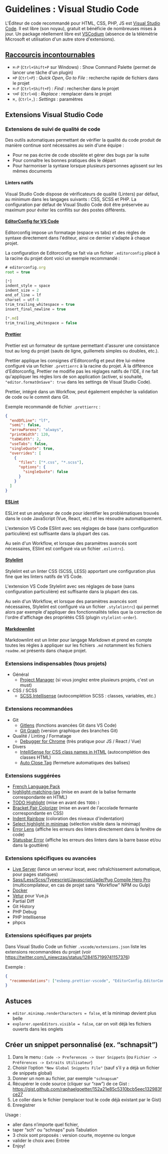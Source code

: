 # Guidelines : Visual Studio Code

L'Éditeur de code recommandé pour HTML, CSS, PHP, JS est [Visual Studio Code](https://code.visualstudio.com/). Il est libre (son noyau), gratuit et bénéficie de nombreuses mises à jour. Un package réellement libre est [VSCodium](https://vscodium.com/) (absence de la télémétrie Microsoft et utilisation d'un autre store d'extensions).

## [Raccourcis incontournables](https://code.visualstudio.com/docs/getstarted/keybindings#_keyboard-shortcuts-reference)

- `⌘⇧P` (`Ctrl+Shift+P` sur Windows) : Show Command Palette (permet de lancer une tâche d'un plugin)
- `⌘P` (`Ctrl+P`) : _Quick Open_, _Go to File_ : recherche rapide de fichiers dans le projet
- `⌘⇧F` (`Ctrl+Shift+F`) : _Find_ : rechercher dans le projet
- `⌥⌘F` (`Ctrl+H`) : _Replace_ : remplacer dans le projet
- `⌘,` (`Ctrl+,`) : _Settings_ : paramètres

## Extensions Visual Studio Code

### Extensions de suivi de qualité de code

Des outils automatiques permettant de vérifier la qualité du code produit de manière continue sont nécessaires au sein d'une équipe&nbsp;:

- Pour ne pas écrire de code obsolète et gérer des bugs par la suite
- Pour connaître les bonnes pratiques dès le départ
- Pour harmoniser la syntaxe lorsque plusieurs personnes agissent sur les mêmes documents

#### Linters natifs

Visual Studio Code dispose de vérificateurs de qualité (Linters) par défaut, au minimum dans les langages suivants&nbsp;: CSS, SCSS et PHP. La configuration par défaut de Visual Studio Code doit être préservée au maximum pour éviter les conflits sur des postes différents.

#### [EditorConfig for VS Code](https://marketplace.visualstudio.com/items?itemName=EditorConfig.EditorConfig)

Editorconfig impose un formatage (espace vs tabs) et des règles de syntaxe directement dans l'éditeur, ainsi ce dernier s'adapte à chaque projet.

La configuration de Editorconfig se fait via un fichier `.editorconfig` placé à la racine du projet dont voici un exemple recommandé&nbsp;:

```js
# editorconfig.org
root = true

[*]
indent_style = space
indent_size = 2
end_of_line = lf
charset = utf-8
trim_trailing_whitespace = true
insert_final_newline = true

[*.md]
trim_trailing_whitespace = false
```

#### [Prettier](https://marketplace.visualstudio.com/items?itemName=esbenp.prettier-vscode)

Prettier est un formateur de syntaxe permettant d'assurer une consistance tout au long du projet (sauts de ligne, guillemets simples ou doubles, etc.).

Prettier applique les consignes d'Editorconfig et peut être lui-même configuré via un fichier `.prettierrc` à la racine du projet.
À la différence d'Editorconfig, Prettier ne modifie pas les réglages natifs de l'IDE, il ne fait qu'appliquer les règles lors de son application (activer, si souhaité, `"editor.formatOnSave": true` dans les settings de Visual Studio Code).

Prettier, intégré dans un Workflow, peut également empêcher la validation de code ou le commit dans Git.

Exemple recommandé de fichier `.prettierrc` :

```json
{
  "endOfLine": "lf",
  "semi": false,
  "arrowParens": "always",
  "printWidth": 120,
  "tabWidth": 2,
  "useTabs": false,
  "singleQuote": true,
  "overrides": [
    {
      "files": ["*.css", "*.scss"],
      "options": {
        "singleQuote": false
      }
    }
  ]
}
```

#### [ESLint](https://marketplace.visualstudio.com/items?itemName=dbaeumer.vscode-eslint)

ESLint est un analyseur de code pour identifier les problématiques trouvés dans le code JavaScript (Vue, React, etc.) et les résoudre automatiquement.

L'extension VS Code ESlint avec ses réglages de base (sans configuration particulière) est suffisante dans la plupart des cas.

Au sein d'un Workflow, et lorsque des paramètres avancés sont nécessaires, ESlint est configuré via un fichier `.eslintrc`).

#### [Stylelint](https://marketplace.visualstudio.com/items?itemName=stylelint.vscode-stylelint)

Stylelint est un linter CSS (SCSS, LESS) apportant une configuration plus fine que les linters natifs de VS Code.

L'extension VS Code Stylelint avec ses réglages de base (sans configuration particulière) est suffisante dans la plupart des cas.

Au sein d'un Workflow, et lorsque des paramètres avancés sont nécessaires, Stylelint est configuré via un fichier `.stylelintrc`) qui permet alors par exemple d'appliquer des fonctionnalités telles que la correction de l'ordre d'affichage des propriétés CSS (plugin `stylelint-order`).

#### [Markdownlint](https://marketplace.visualstudio.com/items?itemName=DavidAnson.vscode-markdownlint)

Markdownlint est un linter pour langage Markdown et prend en compte toutes les règles à appliquer sur les fichiers `.md` notamment les fichiers `readme.md` présents dans chaque projet.

### Extensions indispensables (tous projets)

- Général
  - [Project Manager](https://marketplace.visualstudio.com/items?itemName=alefragnani.project-manager) (si vous jonglez entre plusieurs projets, c'est un must)
- CSS / SCSS
  - [SCSS Intellisense](https://marketplace.visualstudio.com/items?itemName=mrmlnc.vscode-scss) (autocomplétion SCSS : classes, variables, etc.)

### Extensions recommandées

- Git
  - [Gitlens](https://marketplace.visualstudio.com/items?itemName=eamodio.gitlens) (fonctions avancées Git dans VS Code)
  - [Git Graph](https://marketplace.visualstudio.com/items?itemName=mhutchie.git-graph) (version graphique des branches Git)
- Qualité / Linting / Formatage
  - [Debugger for Chrome](https://marketplace.visualstudio.com/items?itemName=msjsdiag.debugger-for-chrome) (très pratique pour JS / React / Vue)
- Divers
  - [IntelliSense for CSS class names in HTML](https://marketplace.visualstudio.com/items?itemName=Zignd.html-css-class-completion) (autocomplétion des classes HTML)
  - [Auto Close Tag](https://marketplace.visualstudio.com/items?itemName=formulahendry.auto-close-tag) (fermeture automatiques des balises)

### Extensions suggérées

- [French Language Pack](https://marketplace.visualstudio.com/items?itemName=MS-CEINTL.vscode-language-pack-fr)
- [highlight-matching-tag](https://marketplace.visualstudio.com/items?itemName=vincaslt.highlight-matching-tag) (mise en avant de la balise fermante correspondante en HTML)
- [TODO Highlight](https://marketplace.visualstudio.com/items?itemName=wayou.vscode-todo-highlight) (mise en avant des `TODO:)`
- [Bracket Pair Colorizer](https://marketplace.visualstudio.com/items?itemName=CoenraadS.bracket-pair-colorizer) (mise en avant de l'accolade fermante correspondante en CSS)
- [Indent Rainbow](https://marketplace.visualstudio.com/items?itemName=oderwat.indent-rainbow) (coloration des niveaux d'indentation)
- [Select highlight in minimap](https://marketplace.visualstudio.com/items?itemName=mde.select-highlight-minimap) (sélection visible dans la minimap)
- [Error Lens](https://marketplace.visualstudio.com/items?itemName=usernamehw.errorlens) (affiche les erreurs des linters directement dans la fenêtre de code)
- [Statusbar Error](https://marketplace.visualstudio.com/items?itemName=JoeBerria.statusbarerror) (affiche les erreurs des linters dans la barre basse et/ou dans la gouttière)

### Extensions spécifiques ou avancées

- [Live Server](https://marketplace.visualstudio.com/items?itemName=ritwickdey.LiveServer) (lance un serveur locat, avec rafraîchissement automatique, pour pages statiques)
- [Sass/Less/Scss/Typescript/Javascript/Jade/Pug Compile Hero Pro](https://marketplace.visualstudio.com/items?itemName=Wscats.eno) (multicompilateur, en cas de projet sans "Workflow" NPM ou Gulp)
- [Docker](https://marketplace.visualstudio.com/items?itemName=ms-azuretools.vscode-docker)
- [Vetur](https://marketplace.visualstudio.com/items?itemName=octref.vetur) pour Vue.js
- Partial Diff
- Git History
- PHP Debug
- PHP Intellisense
- phpcs

### Extensions spécifiques par projets

Dans Visual Studio Code un fichier `.vscode/extensions.json` liste les extensions recommandées du projet (voir <https://twitter.com/j_niewczas/status/1284157199741157376>)

Exemple :

```json
{
  "recommendations": ["esbenp.prettier-vscode", "EditorConfig.EditorConfig", "mrmlnc.vscode-scss"]
}
```

## Astuces

- `editor.minimap.renderCharacters = false`, et la minimap devient plus belle
- `explorer.openEditors.visible = false`, car on voit déjà les fichiers ouverts dans les onglets

## Créer un snippet personnalisé (ex. “schnapsit”)

1. Dans le menu : `Code -> Preferences -> User Snippets` (ou `Fichier -> Préférences -> Extraits Utilisateur`)
2. Choisir l’option `"New Global Snippets File"` (sauf s’il y a déjà un fichier de snippets global)
3. Donner un nom au fichier, par exemple `"schnapsum"`
4. Récupérer le code source (cliquer sur “raw”) de ce Gist : <https://gist.github.com/raphaelgoetter/152a21e85c5310bcb5eec132983fce27>
5. Le coller dans le fichier (remplacer tout le code déjà existant par le Gist)
6. Enregistrer

Usage :

- aller dans n’importe quel fichier,
- taper “sch” ou “schnaps” puis Tabulation
- 3 choix sont proposés : version courte, moyenne ou longue
- valider le choix avec Entrée
- Enjoy!
